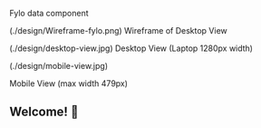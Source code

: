 Fylo data component

(./design/Wireframe-fylo.png)
Wireframe of Desktop View

(./design/desktop-view.jpg)
Desktop View (Laptop 1280px width)

(./design/mobile-view.jpg)

Mobile View (max width 479px)

## Welcome! 👋
